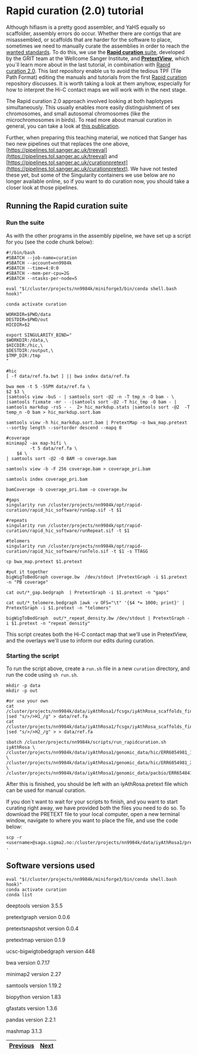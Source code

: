 # Rapid curation (2.0) tutorial

Although hifiasm is a pretty good assembler, and YaHS equally so scaffolder, assembly errors do occur. Whether there are contigs that are misassembled, or scaffolds that are harder for the software to place, sometimes we need to manually curate the assemblies in order to reach the [wanted standards](https://www.earthbiogenome.org/report-on-assembly-standards). To do this, we use the [**Rapid curation** suite](https://gitlab.com/wtsi-grit/rapid-curation/-/blob/main/README_software.md), developed by the GRIT team at the Wellcome Sanger Institute, and [**PretextView**](https://github.com/sanger-tol/PretextView), which you´ll learn more about in the last tutorial, in combination with [Rapid curation 2.0](https://github.com/Nadolina/Rapid-curation-2.0). This last repository enable us to avoid the tedious TPF (Tile Path Format) editing the manuals and tutorials from the first [Rapid curation](https://gitlab.com/wtsi-grit/rapid-curation/-/blob/main/README_software.md) repository discusses. It is worth taking a look at them anyhow, especially for how to interpret the Hi-C contact maps we will work with in the next stage. 

The Rapid curation 2.0 approach involved looking at both haplotypes simultaneously. This usually enables more easily distinguishment of sex chromosomes, and small autosomal chromosomes (like the microchromosomes in birds). To read more about manual curation in general, you can take a look at [this publication](https://academic.oup.com/gigascience/article/10/1/giaa153/6072294).

Further, when preparing this teaching material, we noticed that Sanger has two new pipelines out that replaces the one above, [https://pipelines.tol.sanger.ac.uk/treeval](https://pipelines.tol.sanger.ac.uk/treeval) and [https://pipelines.tol.sanger.ac.uk/curationpretext](https://pipelines.tol.sanger.ac.uk/curationpretext). We have not tested these yet, but some of the Singularity containers we use below are no longer available online, so if you want to do curation now, you should take a closer look at those pipelines.

## Running the Rapid curation suite

### Run the suite

As with the other programs in the assembly pipeline, we have set up a script for you (see the code chunk below):

```
#!/bin/bash
#SBATCH --job-name=curation
#SBATCH --account=nn9984k
#SBATCH --time=4:0:0
#SBATCH --mem-per-cpu=2G
#SBATCH --ntasks-per-node=5

eval "$(/cluster/projects/nn9984k/miniforge3/bin/conda shell.bash hook)" 

conda activate curation

WORKDIR=$PWD/data
DESTDIR=$PWD/out
HICDIR=$2

export SINGULARITY_BIND="
$WORKDIR:/data,\
$HICDIR:/hic,\
$DESTDIR:/output,\
$TMP_DIR:/tmp
"

#hic
[ -f data/ref.fa.bwt ] || bwa index data/ref.fa

bwa mem -t 5 -5SPM data/ref.fa \
$2 $3 \
|samtools view -buS - | samtools sort -@2 -n -T tmp_n -O bam - \
|samtools fixmate -mr - -|samtools sort -@2 -T hic_tmp -O bam - | samtools markdup -rsS - -  2> hic_markdup.stats |samtools sort -@2  -T temp_n -O bam > hic_markdup.sort.bam

samtools view -h hic_markdup.sort.bam | PretextMap -o bwa_map.pretext --sortby length --sortorder descend --mapq 0

#coverage
minimap2 -ax map-hifi \
         -t 5 data/ref.fa \
	$4 \
| samtools sort -@2 -O BAM -o coverage.bam

samtools view -b -F 256 coverage.bam > coverage_pri.bam

samtools index coverage_pri.bam

bamCoverage -b coverage_pri.bam -o coverage.bw

#gaps
singularity run /cluster/projects/nn9984k/opt/rapid-curation/rapid_hic_software/runGap.sif -t $1

#repeats
singularity run /cluster/projects/nn9984k/opt/rapid-curation/rapid_hic_software/runRepeat.sif -t $1

#telomers
singularity run /cluster/projects/nn9984k/opt/rapid-curation/rapid_hic_software/runTelo.sif -t $1 -s TTAGG

cp bwa_map.pretext $1.pretext

#put it together
bigWigToBedGraph coverage.bw  /dev/stdout |PretextGraph -i $1.pretext -n "PB coverage"

cat out/*_gap.bedgraph  | PretextGraph -i $1.pretext -n "gaps"

cat out/*_telomere.bedgraph |awk -v OFS="\t" '{$4 *= 1000; print}' | PretextGraph -i $1.pretext -n "telomers"

bigWigToBedGraph  out/*_repeat_density.bw /dev/stdout | PretextGraph -i $1.pretext -n "repeat density"
```

This script creates both the Hi-C contact map that we'll use in PretextView, and the overlays we'll use to inform our edits during curation. 

### Starting the script

To run the script above, create a `run.sh` file in a new `curation` directory, and run the code using `sh run.sh`. 

```
mkdir -p data
mkdir -p out

#or use your own
cat /cluster/projects/nn9984k/data/iyAthRosa1/fcsgx/iyAthRosa_scaffolds_final_22x_h1.decon.fasta |sed "s/>/>H1_/g" > data/ref.fa 
cat /cluster/projects/nn9984k/data/iyAthRosa1/fcsgx/iyAthRosa_scaffolds_final_22x_h2.decon.fasta |sed "s/>/>H2_/g" > > data/ref.fa 

sbatch /cluster/projects/nn9984k/scripts/run_rapidcuration.sh iyAthRosa \
/cluster/projects/nn9984k/data/iyAthRosa1/genomic_data/hic/ERR6054981_1_50x.fastq.gz \
/cluster/projects/nn9984k/data/iyAthRosa1/genomic_data/hic/ERR6054981_2_50x.fastq.gz \
/cluster/projects/nn9984k/data/iyAthRosa1/genomic_data/pacbio/ERR6548410_22x.fastq.gz
```

After this is finished, you should be left with an iyAthRosa.pretext file which can be used for manual curation. 

If you don´t want to wait for your scripts to finish, and you want to start curating right away, we have provided both the files you need to do so. To download the PRETEXT file to your local computer, open a new terminal window, navigate to where you want to place the file, and use the code below:

```
scp -r <username>@saga.sigma2.no:/cluster/projects/nn9984k/data/iyAthRosa1/pretext/iyAthRosa.pretext .

```

## Software versions used
```
eval "$(/cluster/projects/nn9984k/miniforge3/bin/conda shell.bash hook)" 
conda activate curation
conda list
```

deeptools version 3.5.5 

pretextgraph version 0.0.6

pretextsnapshot version 0.0.4

pretextmap version 0.1.9 

ucsc-bigwigtobedgraph version 448

bwa version 0.7.17 

minimap2 version 2.27 

samtools version 1.19.2

biopython version 1.83

gfastats version 1.3.6

pandas version 2.2.1

mashmap 3.1.3



|[Previous](https://github.com/ebp-nor/workshop-2024/blob/main/day1_genome_assembly/09_FCS_GX.md)|[Next](https://github.com/ebp-nor/workshop-2024/blob/main/day1_genome_assembly/11_PretextView.md)|
|---|---|
